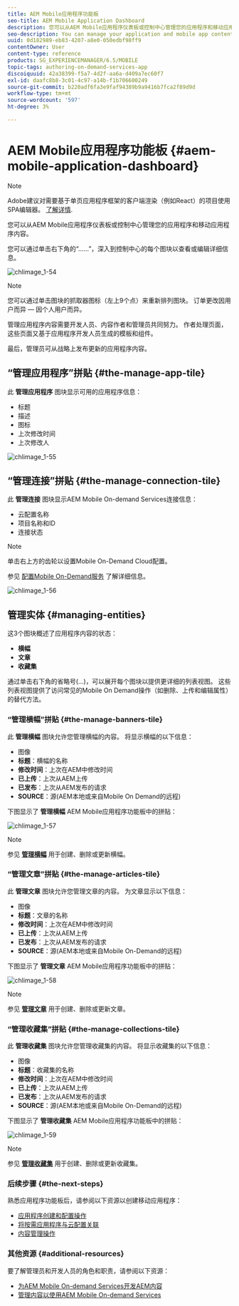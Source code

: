 ```yaml
---
title: AEM Mobile应用程序功能板
seo-title: AEM Mobile Application Dashboard
description: 您可以从AEM Mobile应用程序仪表板或控制中心管理您的应用程序和移动应用程序内容。 关注此页面以了解更多信息。
seo-description: You can manage your application and mobile app content from AEM Mobile Application Dashboard or the Control Center. Follow this page to learn more.
uuid: 0d182989-eb83-4207-a8e0-050edbf98ff9
contentOwner: User
content-type: reference
products: SG_EXPERIENCEMANAGER/6.5/MOBILE
topic-tags: authoring-on-demand-services-app
discoiquuid: 42a38399-f5a7-4d2f-aa6a-d409a7ec60f7
exl-id: daafc8b8-3c01-4c97-a14b-f1b706600249
source-git-commit: b220adf6fa3e9faf94389b9a9416b7fca2f89d9d
workflow-type: tm+mt
source-wordcount: '597'
ht-degree: 3%

---
```


# AEM Mobile应用程序功能板 {#aem-mobile-application-dashboard}

>[!NOTE]
>
>Adobe建议对需要基于单页应用程序框架的客户端渲染（例如React）的项目使用SPA编辑器。 [了解详情](/help/sites-developing/spa-overview.md).

您可以从AEM Mobile应用程序仪表板或控制中心管理您的应用程序和移动应用程序内容。

您可以通过单击右下角的“……”，深入到控制中心的每个图块以查看或编辑详细信息。

![chlimage_1-54](assets/chlimage_1-54.png)

>[!NOTE]
>
>您可以通过单击图块的抓取器图标（左上9个点）来重新排列图块。 订单更改因用户而异 — 因个人用户而异。

管理应用程序内容需要开发人员、内容作者和管理员共同努力。 作者处理页面，这些页面又基于应用程序开发人员生成的模板和组件。

最后，管理员可从战略上发布更新的应用程序内容。

## “管理应用程序”拼贴 {#the-manage-app-tile}

此 **管理应用程序** 图块显示可用的应用程序信息：

* 标题
* 描述
* 图标
* 上次修改时间
* 上次修改人

![chlimage_1-55](assets/chlimage_1-55.png)

## “管理连接”拼贴 {#the-manage-connection-tile}

此 **管理连接** 图块显示AEM Mobile On-demand Services连接信息：

* 云配置名称
* 项目名称和ID
* 连接状态

>[!NOTE]
>
>单击右上方的齿轮以设置Mobile On-Demand Cloud配置。
>
>参见 [配置Mobile On-Demand服务](/help/mobile/mobile-on-demand-associating-an-on-demand-app-to-cloud-configuration.md) 了解详细信息。

![chlimage_1-56](assets/chlimage_1-56.png)

## 管理实体 {#managing-entities}

这3个图块概述了应用程序内容的状态：

* **横幅**
* **文章**
* **收藏集**

通过单击右下角的省略号(...)，可以展开每个图块以提供更详细的列表视图。 这些列表视图提供了访问常见的Mobile On Demand操作（如删除、上传和编辑属性）的替代方法。

### “管理横幅”拼贴 {#the-manage-banners-tile}

此 **管理横幅** 图块允许您管理横幅的内容。 将显示横幅的以下信息：

* 图像
* **标题**：横幅的名称
* **修改时间**：上次在AEM中修改时间
* **已上传**：上次从AEM上传
* **已发布**：上次从AEM发布的请求
* **SOURCE**：源(AEM本地或来自Mobile On Demand的远程)

下图显示了 **管理横幅** AEM Mobile应用程序功能板中的拼贴：

![chlimage_1-57](assets/chlimage_1-57.png)

>[!NOTE]
>
>参见 **[管理横幅](/help/mobile/mobile-on-demand-managing-banners.md)** 用于创建、删除或更新横幅。

### “管理文章”拼贴 {#the-manage-articles-tile}

此 **管理文章** 图块允许您管理文章的内容。 为文章显示以下信息：

* 图像
* **标题**：文章的名称
* **修改时间**：上次在AEM中修改时间
* **已上传**：上次从AEM上传
* **已发布**：上次从AEM发布的请求
* **SOURCE**：源(AEM本地或来自Mobile On-Demand的远程)

下图显示了 **管理文章** AEM Mobile应用程序功能板中的拼贴：

![chlimage_1-58](assets/chlimage_1-58.png)

>[!NOTE]
>
>参见 [**管理文章**](/help/mobile/mobile-on-demand-managing-articles.md) 用于创建、删除或更新文章。

### “管理收藏集”拼贴 {#the-manage-collections-tile}

此 **管理收藏集** 图块允许您管理收藏集的内容。 将显示收藏集的以下信息：

* 图像
* **标题**：收藏集的名称
* **修改时间**：上次在AEM中修改时间
* **已上传**：上次从AEM上传
* **已发布**：上次从AEM发布的请求
* **SOURCE**：源(AEM本地或来自Mobile On-Demand的远程)

下图显示了 **管理收藏集** AEM Mobile应用程序功能板中的拼贴：

![chlimage_1-59](assets/chlimage_1-59.png)

>[!NOTE]
>
>参见 **[管理收藏集](/help/mobile/mobile-on-demand-managing-collections.md)** 用于创建、删除或更新收藏集。

### 后续步骤 {#the-next-steps}

熟悉应用程序功能板后，请参阅以下资源以创建移动应用程序：

* [应用程序创建和配置操作](/help/mobile/mobile-apps-ondemand-application-create-configure-action.md)
* [将按需应用程序与云配置关联](/help/mobile/mobile-on-demand-associating-an-on-demand-app-to-cloud-configuration.md)
* [内容管理操作](/help/mobile/mobile-apps-ondemand-manage-content-ondemand.md)

### 其他资源 {#additional-resources}

要了解管理员和开发人员的角色和职责，请参阅以下资源：

* [为AEM Mobile On-demand Services开发AEM内容](/help/mobile/aem-mobile-on-demand.md)
* [管理内容以使用AEM Mobile On-demand Services](/help/mobile/aem-mobile.md)
